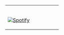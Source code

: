 <table width="100%"> 
  <tr>
  <td width="50%">
      
&nbsp; <br> [![Spotify](https://spotify-now-playing-git-master.reksy747.vercel.app/api/spotify)](https://open.spotify.com/user/21c4wsngsgcs63rebycex3fqi)

  </td>

  </table>

[//]: <> (The `&nbsp;` is to have Aphelion take up more space)
